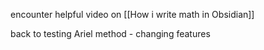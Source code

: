 
encounter  helpful video on [[How i write math in Obsidian]]

back to testing Ariel method - changing features


